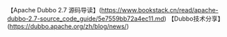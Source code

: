 【Apache Dubbo 2.7 源码导读】(https://www.bookstack.cn/read/apache-dubbo-2.7-source_code_guide/5e7559bb72a4ec11.md)
【Dubbo技术分享】(https://dubbo.apache.org/zh/blog/news/)
